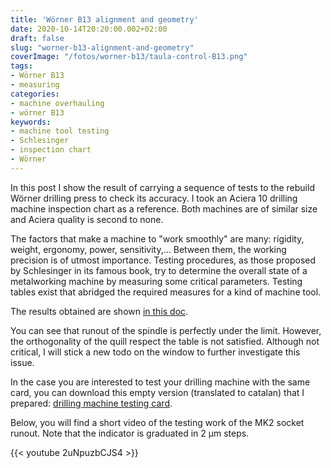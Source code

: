 ```yaml
---
title: 'Wörner B13 alignment and geometry'
date: 2020-10-14T20:20:00.002+02:00
draft: false
slug: "worner-b13-alignment-and-geometry"
coverImage: "/fotos/worner-b13/taula-control-B13.png"
tags:
- Wörner B13
- measuring
categories:
- machine overhauling
- wörner B13
keywords:
- machine tool testing
- Schlesinger
- inspection chart
- Wörner
---
```


In this post I show the result of carrying a sequence of tests to the
rebuild Wörner drilling press to check its accuracy. I took an Aciera
10 drilling machine inspection chart as a reference. Both machines are
of similar size and Aciera quality is second to none.

<!--more-->

The factors that make a machine to "work smoothly" are many: rigidity,
weight, ergonomy, power, sensitivity,... Between them, the working
precision is of utmost importance. Testing procedures, as those
proposed by Schlesinger in its famous book, try to determine the
overall state of a metalworking machine by measuring some critical
parameters. Testing tables exist that abridged the required measures for a
kind of machine tool.


The results obtained are shown [in this doc](/pdfs/taula-control-B13.pdf).


You can see that runout of the spindle is perfectly under the
limit. However, the orthogonality of the quill respect the table is
not satisfied. Although not critical, I will stick a new todo on the
window to further investigate this issue.


In the case you are interested to test your drilling machine with the
same card, you can download this empty version (translated to catalan)
that I prepared: [drilling machine testing
card](/pdfs/aciera13-control.pdf).


Below, you will find a short video of the testing work of the MK2
socket runout. Note that the indicator is graduated in 2 µm steps.


{{< youtube 2uNpuzbCJS4 >}}
